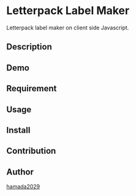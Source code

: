 Letterpack Label Maker
====

Letterpack label maker on client side Javascript.

## Description

## Demo

## Requirement

## Usage

## Install

## Contribution

## Author

[hamada2029](https://github.com/hamada2029)